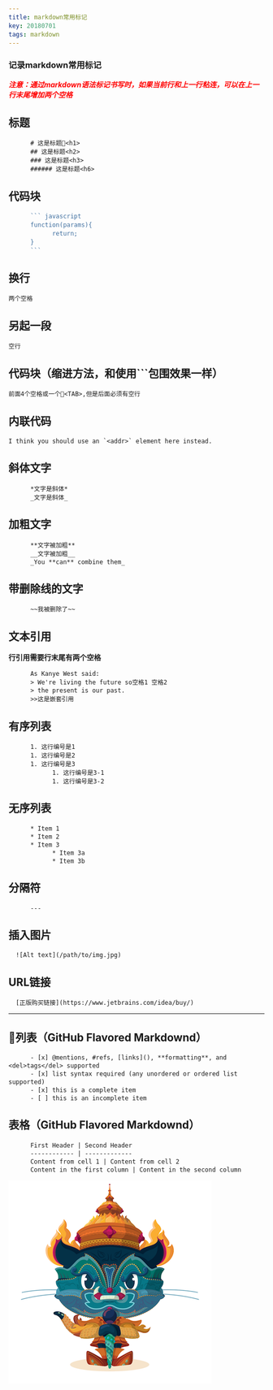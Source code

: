 ```yaml
---
title: markdown常用标记
key: 20180701
tags: markdown
---
```

### 记录markdown常用标记
***<font color="red">注意：通过markdown语法标记书写时，如果当前行和上一行粘连，可以在上一行末尾增加两个空格</font>***
<!--more-->
## 标题
```
      # 这是标题<h1>
      ## 这是标题<h2>
      ### 这是标题<h3>
      ###### 这是标题<h6>
```
## 代码块
``` javascript
      ``` javascript
      function(params){
            return;
      }
      ```
```
## 换行
```
两个空格
```
## 另起一段
```
空行
```
## 代码块（缩进方法，和使用```包围效果一样）
```
前面4个空格或一个<TAB>,但是后面必须有空行
```

## 内联代码
```
I think you should use an `<addr>` element here instead. 
```
## 斜体文字
```
      *文字是斜体*
      _文字是斜体_
```
## 加粗文字
```
      **文字被加粗**
      __文字被加粗__
      _You **can** combine them_
```
## 带删除线的文字
```
      ~~我被删除了~~
```
## 文本引用
**行引用需要行末尾有两个空格**
```
      As Kanye West said:
      > We're living the future so空格1 空格2
      > the present is our past.
      >>这是嵌套引用  
```
## 有序列表
```
      1. 这行编号是1
      1. 这行编号是2
      1. 这行编号是3
            1. 这行编号是3-1
            1. 这行编号是3-2
```
## 无序列表
```
      * Item 1
      * Item 2
      * Item 3
            * Item 3a
            * Item 3b
```
## 分隔符
```
      ---
```
## 插入图片
      ![Alt text](/path/to/img.jpg)

## URL链接
      [正版购买链接](https://www.jetbrains.com/idea/buy/)

---------

## 列表（GitHub Flavored Markdownd）
```
      - [x] @mentions, #refs, [links](), **formatting**, and <del>tags</del> supported
      - [x] list syntax required (any unordered or ordered list supported)
      - [x] this is a complete item
      - [ ] this is an incomplete item
```
## 表格（GitHub Flavored Markdownd）
```
      First Header | Second Header
      ------------ | -------------
      Content from cell 1 | Content from cell 2
      Content in the first column | Content in the second column   
```
<img src='/assets/images/posts/yaktocat.png' >  